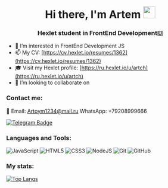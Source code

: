 <h1 align="center">Hi there, I'm <a>Artem</a> 
<img src="https://github.com/blackcater/blackcater/raw/main/images/Hi.gif" height="32"/></h1>
<h3 align="center">Hexlet student in FrontEnd Development🇺</h3>


- 👀 I’m interested in FrontEnd Development  JS
- 📫 My CV: [https://cv.hexlet.io/resumes/1362](https://cv.hexlet.io/resumes/1362)
- 🎓 Visit my Hexlet profile: [https://ru.hexlet.io/u/artch](https://ru.hexlet.io/u/artch)
- 💞️ I’m looking to collaborate on 
<h3 align="left">Contact me:</h3>

📧 Email: [Artoym1234@mail.ru](mailto:Artoym1234@mail.ru)
WhatsApp: +79208999666


[![Telegram Badge](https://img.shields.io/badge/-Telegram-0088cc?style=flat-square&logo=Telegram&logoColor=white)](https://t.me/@ArttChe)
<h3 align="left">Languages and Tools:</h3>

![JavaScript](https://img.shields.io/badge/javascript-%23323330.svg?style=for-the-badge&logo=javascript&logoColor=%23F7DF1E)
![HTML5](https://img.shields.io/badge/html5-%23E34F26.svg?style=for-the-badge&logo=html5&logoColor=white)
![CSS3](https://img.shields.io/badge/css3-%231572B6.svg?style=for-the-badge&logo=css3&logoColor=white)
![NodeJS](https://img.shields.io/badge/node.js-6DA55F?style=for-the-badge&logo=node.js&logoColor=white)
	![Git](https://img.shields.io/badge/git-%23F05033.svg?style=for-the-badge&logo=git&logoColor=white)
  	![GitHub](https://img.shields.io/badge/github-%23121011.svg?style=for-the-badge&logo=github&logoColor=white)
	
<h3 align="left">My stats:</h3>


[![Top Langs](https://github-readme-stats.vercel.app/api/top-langs/?username=Artoym1234&layout=compact&theme=vision-friendly-dark)](https://github.com/anuraghazra/github-readme-stats)
<!---
Artoym1234/Artoym1234 is a ✨ special ✨ repository because its `README.md` (this file) appears on your GitHub profile.
You can click the Preview link to take a look at your changes.
--->
